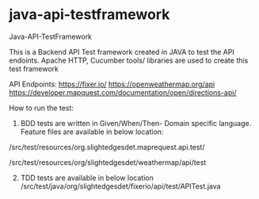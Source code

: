 # java-api-testframework
Java-API-TestFramework

This is a Backend API Test framework created in JAVA to test the API endoints.
Apache HTTP, Cucumber tools/ libraries are used to create this test framework

API Endpoints:
https://fixer.io/
https://openweathermap.org/api
https://developer.mapquest.com/documentation/open/directions-api/

How to run the test:
1. BDD tests are written in Given/When/Then- Domain specific language.
Feature files are available in below location:

/src/test/resources/org.slightedgesdet.maprequest.api.test/

/src/test/resources/org/slightedgesdet/weathermap/api/test

2. TDD tests are available in below location
/src/test/java/org/slightedgesdet/fixerio/api/test/APITest.java 


